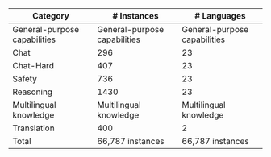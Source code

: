 | Category | # Instances | # Languages |
| --- | --- | --- |
| General-purpose capabilities  | General-purpose capabilities  | General-purpose capabilities  |
| Chat | 296 | 23 |
| Chat-Hard | 407 | 23 |
| Safety | 736 | 23 |
| Reasoning | 1430 | 23 |
| Multilingual knowledge | Multilingual knowledge | Multilingual knowledge |
| Translation | 400 | 2 |
| Total | 66,787 instances | 66,787 instances |
